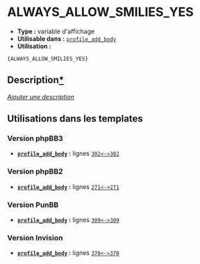 # ALWAYS_ALLOW_SMILIES_YES
* __Type :__ variable d'affichage
* __Utilisable dans :__ [`profile_add_body`](../tpl/profile_add_body.md#readme)
* __Utilisation :__

```smarty
{ALWAYS_ALLOW_SMILIES_YES}
```

## Description[*](https://fa-tvars.appspot.com/var/ALWAYS_ALLOW_SMILIES_YES)
[*Ajouter une description*](https://fa-tvars.appspot.com/var/ALWAYS_ALLOW_SMILIES_YES)

## Utilisations dans les templates

### Version phpBB3
* __[`profile_add_body`](../tpl/profile_add_body.md#readme) :__ lignes [`302`](../src/prosilver/profile_add_body.tpl#L302)[`<->`](../src/prosilver/profile_add_body.tpl#L302-L302)[`302`](../src/prosilver/profile_add_body.tpl#L302)

### Version phpBB2
* __[`profile_add_body`](../tpl/profile_add_body.md#readme) :__ lignes [`271`](../src/subsilver/profile_add_body.tpl#L271)[`<->`](../src/subsilver/profile_add_body.tpl#L271-L271)[`271`](../src/subsilver/profile_add_body.tpl#L271)

### Version PunBB
* __[`profile_add_body`](../tpl/profile_add_body.md#readme) :__ lignes [`309`](../src/punbb/profile_add_body.tpl#L309)[`<->`](../src/punbb/profile_add_body.tpl#L309-L309)[`309`](../src/punbb/profile_add_body.tpl#L309)

### Version Invision
* __[`profile_add_body`](../tpl/profile_add_body.md#readme) :__ lignes [`370`](../src/invision/profile_add_body.tpl#L370)[`<->`](../src/invision/profile_add_body.tpl#L370-L370)[`370`](../src/invision/profile_add_body.tpl#L370)

